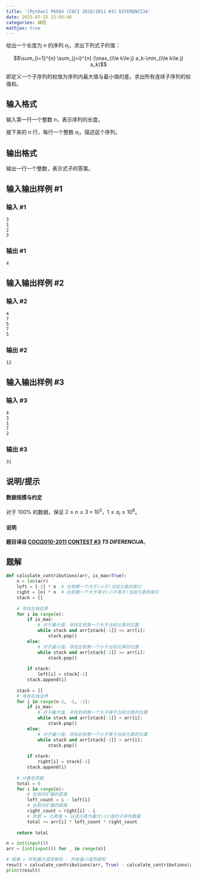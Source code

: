 ```yaml
---
title: '[Python] P6503 [COCI 2010/2011 #3] DIFERENCIJA'
date: 2025-07-25 15:03:48
categories: 编程
mathjax: true
---
```


给出一个长度为 $n$ 的序列 $a_i$，求出下列式子的值：

$$\sum_{i=1}^{n} \sum_{j=i}^{n} (\max_{i\le k\le j} a_k-\min_{i\le k\le j} a_k)$$

即定义一个子序列的权值为序列内最大值与最小值的差。求出所有连续子序列的权值和。

<!--More-->

## 输入格式

输入第一行一个整数 $n$，表示序列的长度。

接下来的 $n$ 行，每行一个整数 $a_i$，描述这个序列。

## 输出格式

输出一行一个整数，表示式子的答案。

## 输入输出样例 #1

### 输入 #1

```
3
1
2
3
```

### 输出 #1

```
4
```

## 输入输出样例 #2

### 输入 #2

```
4
7
5
7
5
```

### 输出 #2

```
12
```

## 输入输出样例 #3

### 输入 #3

```
4
3
1
7
2
```

### 输出 #3

```
31
```

## 说明/提示

#### 数据规模与约定

对于 $100\%$ 的数据，保证 $2\le n\le 3\times 10^5$，$1\le a_i\le 10^8$。

#### 说明

**题目译自 [COCI2010-2011](https://hsin.hr/coci/archive/2010_2011/) [CONTEST #3](https://hsin.hr/coci/archive/2010_2011/contest3_tasks.pdf) *T5 DIFERENCIJA***。

## 题解

```py
def calculate_contributions(arr, is_max=True):
    n = len(arr)
    left = [-1] * n  # 左侧第一个大于(小于)当前元素的索引
    right = [n] * n  # 右侧第一个大于等于(小于等于)当前元素的索引
    stack = []
    
    # 寻找左侧边界
    for i in range(n):
        if is_max:
            # 对于最大值，寻找左侧第一个大于当前元素的位置
            while stack and arr[stack[-1]] <= arr[i]:
                stack.pop()
        else:
            # 对于最小值，寻找左侧第一个小于当前元素的位置
            while stack and arr[stack[-1]] >= arr[i]:
                stack.pop()
        
        if stack:
            left[i] = stack[-1]
        stack.append(i)
    
    stack = []
    # 寻找右侧边界
    for i in range(n-1, -1, -1):
        if is_max:
            # 对于最大值，寻找右侧第一个大于等于当前元素的位置
            while stack and arr[stack[-1]] < arr[i]:
                stack.pop()
        else:
            # 对于最小值，寻找右侧第一个小于等于当前元素的位置
            while stack and arr[stack[-1]] > arr[i]:
                stack.pop()
        
        if stack:
            right[i] = stack[-1]
        stack.append(i)
    
    # 计算总贡献
    total = 0
    for i in range(n):
        # 左侧可扩展的距离
        left_count = i - left[i]
        # 右侧可扩展的距离
        right_count = right[i] - i
        # 贡献 = 元素值 × 以该元素为最大(小)值的子序列数量
        total += arr[i] * left_count * right_count
    
    return total

n = int(input())
arr = [int(input()) for _ in range(n)]

# 结果 = 所有最大值贡献和 - 所有最小值贡献和
result = calculate_contributions(arr, True) - calculate_contributions(arr, False)
print(result)
```